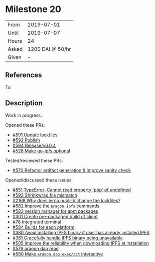 # Milestone 20

|       |                  |
| ----- | ---------------- |
| From  | 2019-07-01       |
| Until | 2019-07-07       |
| Hours | 24               |
| Asked | 1200 DAI @ 50/hr |
| Given | -                |

## References

Tx:

## Description

Work in progress:

Opened these PRs:

- [#591 Update lockfiles](https://github.com/aragon/aragon-cli/pull/591)
- [#592 Publish](https://github.com/aragon/aragon-cli/pull/592)
- [#594 Release/v6.0.4](https://github.com/aragon/aragon-cli/pull/594)
- [#528 Make go-ipfs optional](https://github.com/aragon/aragon-cli/pull/528)

Tested/reviewed these PRs:

- [#570 Refactor artifact generation & improve sanity check](https://github.com/aragon/aragon-cli/pull/570)

Opened/discussed these issues:

- [#551 TypeError: Cannot read property 'pop' of undefined](https://github.com/aragon/aragon-cli/issues/551)
- [#593 Shrinkwrap file mismatch](https://github.com/aragon/aragon-cli/issues/593)
- [#2168 Why does lerna publish change the lockfiles?](https://github.com/lerna/lerna/issues/2168)
- [#582 Improve the `aragon ipfs` commands](https://github.com/aragon/aragon-cli/issues/582)
- [#583 version manager for apm packages](https://github.com/aragon/aragon-cli/issues/583)
- [#301 Create pre-packaged build of client](https://github.com/aragon/aragon-cli/issues/301)
- [#78 Integrated terminal](https://github.com/aragon/aragon-desktop/issues/78)
- [#584 Builds for each platform](https://github.com/aragon/aragon-cli/issues/584)
- [#380 Avoid installing IPFS binary if user has already installed IPFS](https://github.com/aragon/aragon-cli/issues/380)
- [#381 Gracefully handle IPFS binary being unavailable](https://github.com/aragon/aragon-cli/issues/381)
- [#505 Improve the reliability when downloading IPFS at installation](https://github.com/aragon/aragon-cli/issues/505)
- [#579 aragon dao read](https://github.com/aragon/aragon-cli/issues/579)
- [#580 Make `aragon dao exec/act` interactive](https://github.com/aragon/aragon-cli/issues/580)
